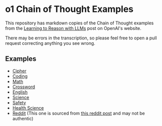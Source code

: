 # o1 Chain of Thought Examples

This repository has markdown copies of the Chain of Thought examples from the [Learning to Reason with LLMs](https://openai.com/index/learning-to-reason-with-llms/) post on OpenAI's website.

There may be errors in the transcription, so please feel free to open a pull request correcting anything you see wrong.

## Examples

- [Cipher](examples/cipher.md)
- [Coding](examples/coding.md)
- [Math](examples/math.md)
- [Crossword](examples/crossword.md)
- [English](examples/english.md)
- [Science](examples/science.md)
- [Safety](examples/safety.md)
- [Health Science](examples/health-science.md)
- [Reddit](examples/reddit.md) (This one is sourced from [this reddit post](https://www.reddit.com/r/ChatGPT/comments/1fussvn/o1_preview_accidentally_gave_me_its_entire/) and may not be authentic)

